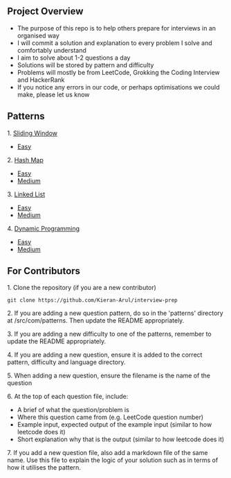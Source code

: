 ## Project Overview

- The purpose of this repo is to help others prepare for interviews in an organised way
- I will commit a solution and explanation to every problem I solve and comfortably understand
- I aim to solve about 1-2 questions a day
- Solutions will be stored by pattern and difficulty
- Problems will mostly be from LeetCode, Grokking the Coding Interview and HackerRank
- If you notice any errors in our code, or perhaps optimisations we could make, please let us know

## Patterns

1\. [Sliding Window](https://github.com/Kieran-Arul/interview-prep/tree/main/src/com/patterns/slidingWindow)

  - [Easy](https://github.com/Kieran-Arul/interview-prep/tree/main/src/com/patterns/slidingWindow/easy)

2\. [Hash Map](https://github.com/Kieran-Arul/interview-prep/tree/main/src/com/patterns/hashmap)

  - [Easy](https://github.com/Kieran-Arul/interview-prep/tree/main/src/com/patterns/hashmap/easy)
  - [Medium](https://github.com/Kieran-Arul/interview-prep/tree/main/src/com/patterns/hashmap/medium)

3\. [Linked List](https://github.com/Kieran-Arul/interview-prep/tree/main/src/com/Vincent/linkList)

  - [Easy](https://github.com/Kieran-Arul/interview-prep/tree/main/src/com/Vincent/linkList/easy)
  - [Medium](https://github.com/Kieran-Arul/interview-prep/tree/main/src/com/Vincent/linkList/medium)
 
4\. [Dynamic Programming](https://github.com/Kieran-Arul/interview-prep/tree/main/src/com/Vincent/Dynamic%20programming)
  
  - [Easy](https://github.com/Kieran-Arul/interview-prep/tree/main/src/com/Vincent/Dynamic%20programming/easy)
  - [Medium](https://github.com/Kieran-Arul/interview-prep/tree/main/src/com/Vincent/Dynamic%20programming/medium)

## For Contributors

1\. Clone the repository (if you are a new contributor)

    git clone https://github.com/Kieran-Arul/interview-prep

2\. If you are adding a new question pattern, do so in the 'patterns' directory at /src/com/patterns. Then update the README appropriately.

3\. If you are adding a new difficulty to one of the patterns, remember to update the README appropriately.

4\. If you are adding a new question, ensure it is added to the correct pattern, difficulty and language directory.

5\. When adding a new question, ensure the filename is the name of the question

6\. At the top of each question file, include:

  - A brief of what the question/problem is
  - Where this question came from (e.g. LeetCode question number)
  - Example input, expected output of the example input (similar to how leetcode does it)
  - Short explanation why that is the output (similar to how leetcode does it)

7\. If you add a new question file, also add a markdown file of the same name. Use this file to explain the logic of your solution such as in terms of how it utilises the pattern.



